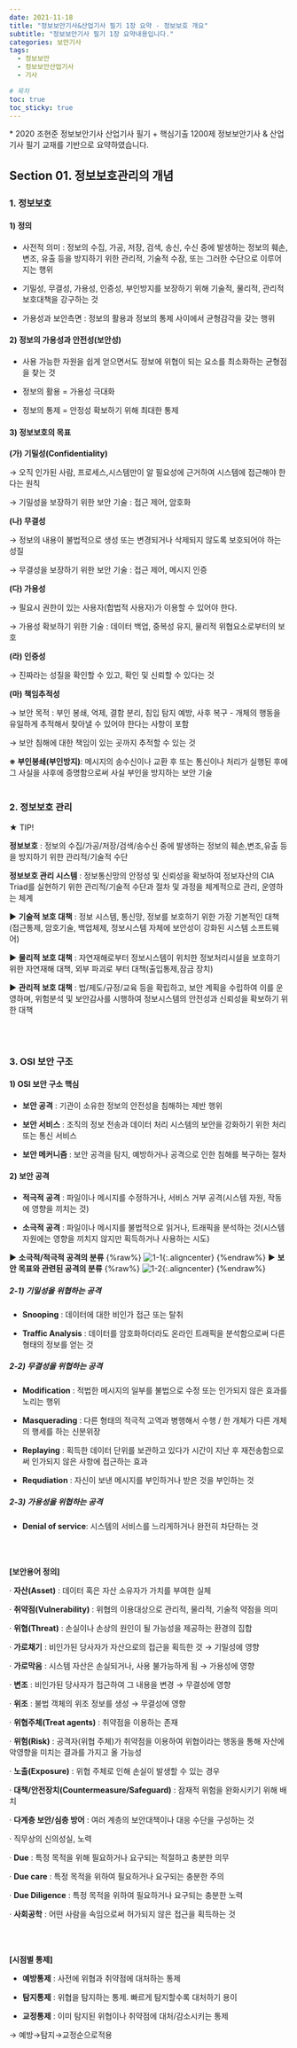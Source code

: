 ```yaml
---
date: 2021-11-18
title: "정보보안기사&산업기사 필기 1장 요약 - 정보보호 개요"
subtitle: "정보보안기사 필기 1장 요약내용입니다."
categories: 보안기사
tags:
  - 정보보안
  - 정보보안산업기사
  - 기사

# 목차
toc: true  
toc_sticky: true 
---
```


\* 2020 조현준 정보보안기사 산업기사 필기 + 핵심기출 1200제 정보보안기사 & 산업기사 필기 교재를 기반으로 요약하였습니다.


## Section 01. 정보보호관리의 개념

### 1. 정보보호

#### 1) 정의

- 사전적 의미 : 정보의 수집, 가공, 저장, 검색, 송신, 수신 중에 발생하는 정보의 훼손, 변조, 유출 등을 방지하기 위한 관리적, 기술적 수잠, 또는 그러한 수단으로 이루어지는 행위

- 기밀성, 무결성, 가용성, 인증성, 부인방지를 보장하기 위해 기술적, 물리적, 관리적 보호대책을 강구하는 것

- 가용성과 보안측면 : 정보의 활용과 정보의 통제 사이에서 균형감각을 갖는 행위


#### 2) 정보의 가용성과 안전성(보안성)

- 사용 가능한 자원을 쉽게 얻으면서도 정보에 위협이 되는 요소를 최소화하는 균형점을 찾는 것

- 정보의 활용 = 가용성 극대화

- 정보의 통제 = 안정성 확보하기 위해 최대한 통제


#### 3) 정보보호의 목표

**(가) 기밀성(Confidentiality)**

→ 오직 인가된 사람, 프로세스,시스템만이 알 필요성에 근거하여 시스템에 접근해야 한다는 원칙

→ 기밀성을 보장하기 위한 보안 기술 : 접근 제어, 암호화

**(나) 무결성**

→ 정보의 내용이 불법적으로 생성 또는 변경되거나 삭제되지 않도록 보호되어야 하는 성질

→ 무결성을 보장하기 위한 보안 기술 : 접근 제어, 메시지 인증

**(다) 가용성**

→ 필요시 권한이 있는 사용자(합법적 사용자)가 이용할 수 있어야 한다.

→ 가용성 확보하기 위한 기술 : 데이터 백업, 중복성 유지, 물리적 위협요소로부터의 보호

**(라) 인증성**

→ 진짜라는 성질을 확인할 수 있고, 확인 및 신뢰할 수 있다는 것

**(마) 책임추적성**

→ 보안 목적 : 부인 봉쇄, 억제, 결함 분리, 침입 탐지 예방, 사후 복구 - 개체의 행동을 유일하게 추적해서 찾아낼 수 있어야 한다는 사항이 포함

→ 보안 침해에 대한 책임이 있는 곳까지 추적할 수 있는 것


**※ 부인봉쇄(부인방지)**: 메시지의 송수신이나 교환 후 또는 통신이나 처리가 실행된 후에 그 사실을 사후에 증명함으로써 사실 부인을 방지하는 보안 기술
<br><br>


### 2. 정보보호 관리

★ TIP!

**정보보호** : 정보의 수집/가공/저장/검색/송수신 중에 발생하는 정보의 훼손,변조,유출 등을 방지하기 위한 관리적/기술적 수단

**정보보호 관리 시스템** : 정보통신망의 안정성 및 신뢰성을 확보하여 정보자산의 CIA Triad를 실현하기 위한 관리적/기술적 수단과 절차 및 과정을 체계적으로 관리, 운영하는 체계

▶ **기술적 보호 대책** : 정보 시스템, 통신망, 정보를 보호하기 위한 가장 기본적인 대책(접근통제, 암호기술, 백업체제, 정보시스템 자체에 보안성이 강화된 시스템 소프트웨어)

▶ **물리적 보호 대책** : 자연재해로부터 정보시스템이 위치한 정보처리시설을 보호하기 위한 자연재해 대책, 외부 파괴로 부터 대책(출입통제,잠금 장치)

▶ **관리적 보호 대책** : 법/제도/규정/교육 등을 확립하고, 보안 계획을 수립하여 이를 운영하며, 위험분석 및 보안감사를 시행하여 정보시스템의 안전성과 신뢰성을 확보하기 위한 대책

<br><br>

### 3. OSI 보안 구조

#### 1) OSI 보안 구소 핵심

- **보안 공격** : 기관이 소유한 정보의 안전성을 침해하는 제반 행위

- **보안 서비스** : 조직의 정보 전송과 데이터 처리 시스템의 보안을 강화하기 위한 처리 또는 통신 서비스

- **보안 메커니즘** : 보안 공격을 탐지, 예방하거나 공격으로 인한 침해를 복구하는 절차


#### 2) 보안 공격

* **적극적 공격** : 파일이나 메시지를 수정하거나, 서비스 거부 공격(시스템 자원, 작동에 영향을 끼치는 것)

* **소극적 공격** : 파일이나 메시지를 불법적으로 읽거나, 트래픽을 분석하는 것(시스템 자원에는 영향을 끼치지 않지만 획득하거나 사용하는 시도)


▶ **소극적/적극적 공격의 분류**
{%raw%}
![1-1]({{https://github.com/wlslwlsl/wlslwlsl.github.io}}/assets/보안기사/1-1.png ){:.aligncenter} 
{%endraw%}
▶ **보안 목표와 관련된 공격의 분류**
{%raw%}
![1-2]({{https://github.com/wlslwlsl/wlslwlsl.github.io}}/assets/보안기사/1-2.png ){:.aligncenter}
{%endraw%}

##### 2-1) 기밀성을 위협하는 공격

- **Snooping** : 데이터에 대한 비인가 접근 또는 탈취

- **Traffic Analysis** : 데이터를 암호화하더라도 온라인 트래픽을 분석함으로써 다른 형태의 정보를 얻는 것


##### 2-2) 무결성을 위협하는 공격

- **Modification** : 적법한 메시지의 일부를 불법으로 수정 또는 인가되지 않은 효과를 노리는 행위

- **Masquerading** : 다른 형태의 적극적 고역과 병행해서 수행 / 한 개체가 다른 개체의 행세를 하는 신분위장

- **Replaying** : 획득한 데이터 단위를 보관하고 있다가 시간이 지난 후 재전송함으로써 인가되지 않은 사항에 접근하는 효과

- **Requdiation** : 자신이 보낸 메시지를 부인하거나 받은 것을 부인하는 것


##### 2-3) 가용성을 위협하는 공격

- **Denial of service**: 시스템의 서비스를 느리게하거나 완전히 차단하는 것


<br><br>

**[보안용어 정의]**

· **자산(Asset)** : 데이터 혹은 자산 소유자가 가치를 부여한 실체

· **취약점(Vulnerability)** : 위협의 이용대상으로 관리적, 물리적, 기술적 약점을 의미

· **위협(Threat)** : 손실이나 손상의 원인이 될 가능성을 제공하는 환경의 집합

· **가로채기** : 비인가된 당사자가 자산으로의 접근을 획득한 것 → 기밀성에 영향

· **가로막음** : 시스템 자산은 손실되거나, 사용 불가능하게 됨 → 가용성에 영향

· **변조** : 비인가된 당사자가 접근하여 그 내용을 변경 → 무결성에 영향

· **위조** : 불법 객체의 위조 정보를 생성 → 무결성에 영향

· **위협주체(Treat agents)** : 취약점을 이용하는 존재

· **위험(Risk)** : 공격자(위협 주체)가 취약점을 이용하여 위협이라는 행동을 통해 자산에 악영향을 미치는 결과를 가지고 올 가능성

· **노출(Exposure)** : 위협 주체로 인해 손실이 발생할 수 있는 경우

· **대책/안전장치(Countermeasure/Safeguard)** : 잠재적 위험을 완화시키기 위해 배치

· **다계층 보안/심층 방어** : 여러 계층의 보안대책이나 대응 수단을 구성하는 것

· 직무상의 신의성실, 노력

· **Due** : 특정 목적을 위해 필요하거나 요구되는 적절하고 충분한 의무

· **Due care** : 특정 목적을 위하여 필요하거나 요구되는 충분한 주의

· **Due Diligence** : 특정 목적을 위하여 필요하거나 요구되는 충분한 노력

· **사회공학** : 어떤 사람을 속임으로써 허가되지 않은 접근을 획득하는 것

<br><br>


**[시점별 통제]**

- **예방통제** : 사전에 위협과 취약점에 대처하는 통제

- **탐지통제** : 위협을 탐지하는 통제. 빠르게 탐지할수록 대처하기 용이

- **교정통제** : 이미 탐지된 위협이나 취약점에 대처/감소시키는 통제

→ 예방→탐지→교정순으로적용

